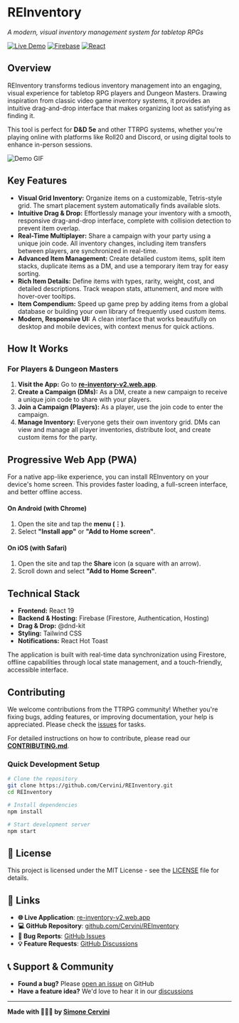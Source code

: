 # REInventory

*A modern, visual inventory management system for tabletop RPGs*

[![Live Demo](https://img.shields.io/badge/Live%20Demo-Available-brightgreen)](https://re-inventory-v2.web.app/)
[![Firebase](https://img.shields.io/badge/Firebase-Hosted-orange)](https://firebase.google.com/)
[![React](https://img.shields.io/badge/React-19+-blue)](https://reactjs.org/)

## Overview

REInventory transforms tedious inventory management into an engaging, visual experience for tabletop RPG players and Dungeon Masters. Drawing inspiration from classic video game inventory systems, it provides an intuitive drag-and-drop interface that makes organizing loot as satisfying as finding it.

This tool is perfect for **D&D 5e** and other TTRPG systems, whether you're playing online with platforms like Roll20 and Discord, or using digital tools to enhance in-person sessions.

![Demo GIF](./files/demo.gif)

## Key Features

- **Visual Grid Inventory:** Organize items on a customizable, Tetris-style grid. The smart placement system automatically finds available slots.
- **Intuitive Drag & Drop:** Effortlessly manage your inventory with a smooth, responsive drag-and-drop interface, complete with collision detection to prevent item overlap.
- **Real-Time Multiplayer:** Share a campaign with your party using a unique join code. All inventory changes, including item transfers between players, are synchronized in real-time.
- **Advanced Item Management:** Create detailed custom items, split item stacks, duplicate items as a DM, and use a temporary item tray for easy sorting.
- **Rich Item Details:** Define items with types, rarity, weight, cost, and detailed descriptions. Track weapon stats, attunement, and more with hover-over tooltips.
- **Item Compendium:** Speed up game prep by adding items from a global database or building your own library of frequently used custom items.
- **Modern, Responsive UI:** A clean interface that works beautifully on desktop and mobile devices, with context menus for quick actions.

## How It Works

### For Players & Dungeon Masters

1.  **Visit the App:** Go to **[re-inventory-v2.web.app](https://re-inventory-v2.web.app/)**.
2.  **Create a Campaign (DMs):** As a DM, create a new campaign to receive a unique join code to share with your players.
3.  **Join a Campaign (Players):** As a player, use the join code to enter the campaign.
4.  **Manage Inventory:** Everyone gets their own inventory grid. DMs can view and manage all player inventories, distribute loot, and create custom items for the party.

## Progressive Web App (PWA)

For a native app-like experience, you can install REInventory on your device's home screen. This provides faster loading, a full-screen interface, and better offline access.

#### **On Android (with Chrome)**
1.  Open the site and tap the **menu (⋮)**.
2.  Select **"Install app"** or **"Add to Home screen"**.

#### **On iOS (with Safari)**
1.  Open the site and tap the **Share** icon (a square with an arrow).
2.  Scroll down and select **"Add to Home Screen"**.

## Technical Stack

- **Frontend:** React 19
- **Backend & Hosting:** Firebase (Firestore, Authentication, Hosting)
- **Drag & Drop:** @dnd-kit
- **Styling:** Tailwind CSS
- **Notifications:** React Hot Toast

The application is built with real-time data synchronization using Firestore, offline capabilities through local state management, and a touch-friendly, accessible interface.

## Contributing

We welcome contributions from the TTRPG community! Whether you're fixing bugs, adding features, or improving documentation, your help is appreciated. Please check the [issues](https://github.com/Cervini/REInventory/issues) for tasks.

For detailed instructions on how to contribute, please read our **[CONTRIBUTING.md](CONTRIBUTING.md)**.

### Quick Development Setup
```bash
# Clone the repository
git clone https://github.com/Cervini/REInventory.git
cd REInventory

# Install dependencies
npm install

# Start development server
npm start
```

## 📄 License

This project is licensed under the MIT License - see the [LICENSE](LICENSE) file for details.

## 🔗 Links

- **🌐 Live Application**: [re-inventory-v2.web.app](https://re-inventory-v2.web.app/)
- **💻 GitHub Repository**: [github.com/Cervini/REInventory](https://github.com/Cervini/REInventory)
- **🐛 Bug Reports**: [GitHub Issues](https://github.com/Cervini/REInventory/issues)
- **💡 Feature Requests**: [GitHub Discussions](https://github.com/Cervini/REInventory/discussions)

## 📞 Support & Community

- **Found a bug?** Please [open an issue](https://github.com/Cervini/REInventory/issues) on GitHub
- **Have a feature idea?** We'd love to hear it in our [discussions](https://github.com/Cervini/REInventory/discussions)

---

**Made with 🍬🍬🍬 by [Simone Cervini](https://github.com/Cervini)**